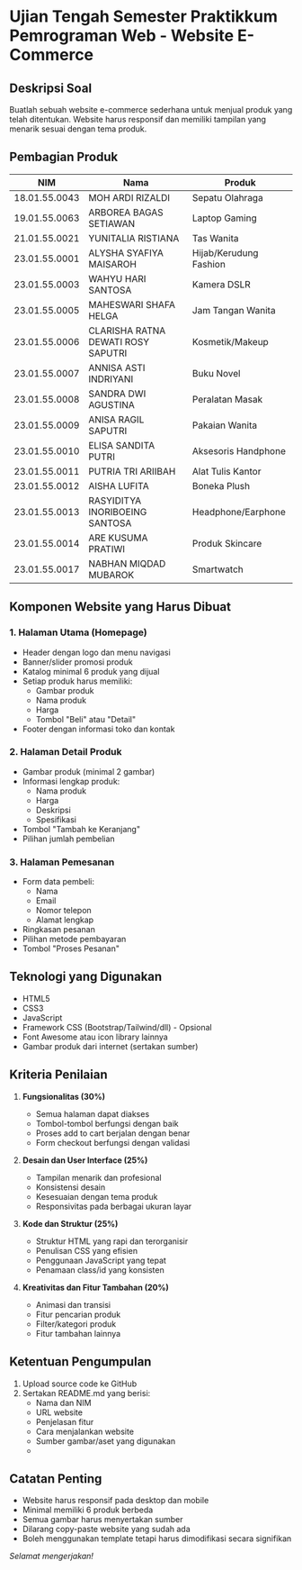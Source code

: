 # Ujian Tengah Semester Praktikkum Pemrograman Web - Website E-Commerce

## Deskripsi Soal
Buatlah sebuah website e-commerce sederhana untuk menjual produk yang telah ditentukan. Website harus responsif dan memiliki tampilan yang menarik sesuai dengan tema produk.

## Pembagian Produk
| NIM | Nama | Produk |
|-----|------|--------|
| 18.01.55.0043 | MOH ARDI RIZALDI | Sepatu Olahraga |
| 19.01.55.0063 | ARBOREA BAGAS SETIAWAN | Laptop Gaming |
| 21.01.55.0021 | YUNITALIA RISTIANA | Tas Wanita |
| 23.01.55.0001 | ALYSHA SYAFIYA MAISAROH | Hijab/Kerudung Fashion |
| 23.01.55.0003 | WAHYU HARI SANTOSA | Kamera DSLR |
| 23.01.55.0005 | MAHESWARI SHAFA HELGA | Jam Tangan Wanita |
| 23.01.55.0006 | CLARISHA RATNA DEWATI ROSY SAPUTRI | Kosmetik/Makeup |
| 23.01.55.0007 | ANNISA ASTI INDRIYANI | Buku Novel |
| 23.01.55.0008 | SANDRA DWI AGUSTINA | Peralatan Masak |
| 23.01.55.0009 | ANISA RAGIL SAPUTRI | Pakaian Wanita |
| 23.01.55.0010 | ELISA SANDITA PUTRI | Aksesoris Handphone |
| 23.01.55.0011 | PUTRIA TRI ARIIBAH | Alat Tulis Kantor |
| 23.01.55.0012 | AISHA LUFITA | Boneka Plush |
| 23.01.55.0013 | RASYIDITYA INORIBOEING SANTOSA | Headphone/Earphone |
| 23.01.55.0014 | ARE KUSUMA PRATIWI | Produk Skincare |
| 23.01.55.0017 | NABHAN MIQDAD MUBAROK | Smartwatch |

## Komponen Website yang Harus Dibuat

### 1. Halaman Utama (Homepage)
- Header dengan logo dan menu navigasi
- Banner/slider promosi produk
- Katalog minimal 6 produk yang dijual
- Setiap produk harus memiliki:
  * Gambar produk
  * Nama produk
  * Harga
  * Tombol "Beli" atau "Detail"
- Footer dengan informasi toko dan kontak

### 2. Halaman Detail Produk
- Gambar produk (minimal 2 gambar)
- Informasi lengkap produk:
  * Nama produk
  * Harga
  * Deskripsi
  * Spesifikasi
- Tombol "Tambah ke Keranjang"
- Pilihan jumlah pembelian

### 3. Halaman Pemesanan
- Form data pembeli:
  * Nama
  * Email
  * Nomor telepon
  * Alamat lengkap
- Ringkasan pesanan
- Pilihan metode pembayaran
- Tombol "Proses Pesanan"

## Teknologi yang Digunakan
- HTML5
- CSS3
- JavaScript
- Framework CSS (Bootstrap/Tailwind/dll) - Opsional
- Font Awesome atau icon library lainnya
- Gambar produk dari internet (sertakan sumber)

## Kriteria Penilaian
1. **Fungsionalitas (30%)**
   - Semua halaman dapat diakses
   - Tombol-tombol berfungsi dengan baik
   - Proses add to cart berjalan dengan benar
   - Form checkout berfungsi dengan validasi

2. **Desain dan User Interface (25%)**
   - Tampilan menarik dan profesional
   - Konsistensi desain
   - Kesesuaian dengan tema produk
   - Responsivitas pada berbagai ukuran layar

3. **Kode dan Struktur (25%)**
   - Struktur HTML yang rapi dan terorganisir
   - Penulisan CSS yang efisien
   - Penggunaan JavaScript yang tepat
   - Penamaan class/id yang konsisten

4. **Kreativitas dan Fitur Tambahan (20%)**
   - Animasi dan transisi
   - Fitur pencarian produk
   - Filter/kategori produk
   - Fitur tambahan lainnya

## Ketentuan Pengumpulan
1. Upload source code ke GitHub
2. Sertakan README.md yang berisi:
   - Nama dan NIM
   - URL website
   - Penjelasan fitur
   - Cara menjalankan website
   - Sumber gambar/aset yang digunakan
   - 
## Catatan Penting
- Website harus responsif pada desktop dan mobile
- Minimal memiliki 6 produk berbeda
- Semua gambar harus menyertakan sumber
- Dilarang copy-paste website yang sudah ada
- Boleh menggunakan template tetapi harus dimodifikasi secara signifikan

*Selamat mengerjakan!*
